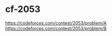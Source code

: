 # cf-2053

https://codeforces.com/contest/2053/problem/A
https://codeforces.com/contest/2053/problem/B